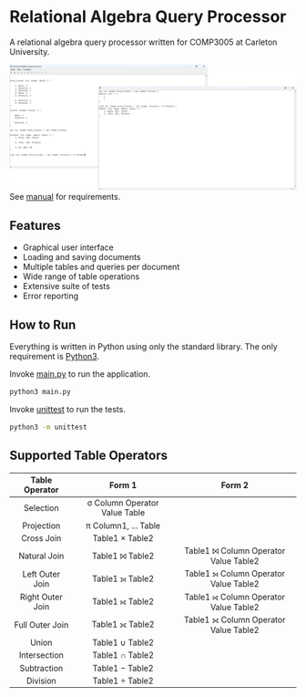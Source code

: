 # Relational Algebra Query Processor

A relational algebra query processor written for COMP3005 at Carleton University.

![images](images/file1.png)
See [manual](MANUAL.pdf) for requirements.

## Features

* Graphical user interface
* Loading and saving documents
* Multiple tables and queries per document
* Wide range of table operations
* Extensive suite of tests
* Error reporting

## How to Run

Everything is written in Python using only the standard library.
The only requirement is [Python3](https://www.python.org).

Invoke [main.py](main.py) to run the application.

```bash
python3 main.py
```

Invoke [unittest](https://docs.python.org/3/library/unittest.html) to run the tests.

```bash
python3 -m unittest
```

## Supported Table Operators

Table Operator | Form 1 | Form 2
:-: | :-: | :-:
Selection | σ Column Operator Value Table |
Projection | π Column1, ... Table |
Cross Join | Table1 × Table2 |
Natural Join | Table1 ⨝ Table2 | Table1 ⨝ Column Operator Value Table2
Left Outer Join | Table1 ⟕ Table2 | Table1 ⟕ Column Operator Value Table2
Right Outer Join | Table1 ⟖ Table2 | Table1 ⟖ Column Operator Value Table2
Full Outer Join | Table1 ⟗ Table2 | Table1 ⟗ Column Operator Value Table2
Union | Table1 ∪ Table2 |
Intersection | Table1 ∩ Table2 |
Subtraction | Table1 − Table2 |
Division | Table1 ÷ Table2 |
